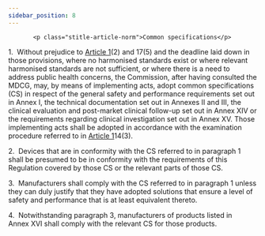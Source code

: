 ```yaml
---
sidebar_position: 8
---
```

           <p class="stitle-article-norm">Common specifications</p>
   <p class="norm">1.&nbsp;&nbsp;Without prejudice to <a href='../CHAPTER I/Article 1 - Subject matter and scope'> Article 1</a>(2) 
and 17(5) and the deadline laid down in those provisions, where no 
harmonised standards exist or where relevant harmonised standards are 
not sufficient, or where there is a need to address public health 
concerns, the Commission, after having consulted the MDCG, may, by means
 of implementing acts, adopt common specifications (CS) in respect of 
the general safety and performance requirements set out in Annex&nbsp;I,
 the technical documentation set out in Annexes&nbsp;II and III, the 
clinical evaluation and post-market clinical follow-up set out in 
Annex&nbsp;XIV or the requirements regarding clinical investigation set 
out in Annex&nbsp;XV. Those implementing acts shall be adopted in 
accordance with the examination procedure referred to in 
<a href='../CHAPTER I/Article 1 - Subject matter and scope'> Article 1</a>14(3).</p>
   <p class="norm">2.&nbsp;&nbsp;Devices that are in conformity with the
 CS referred to in paragraph&nbsp;1 shall be presumed to be in 
conformity with the requirements of this Regulation covered by those CS 
or the relevant parts of those CS.</p>
   <p class="norm">3.&nbsp;&nbsp;Manufacturers shall comply with the CS 
referred to in paragraph&nbsp;1 unless they can duly justify that they 
have adopted solutions that ensure a level of safety and performance 
that is at least equivalent thereto.</p>
   <p class="norm">4.&nbsp;&nbsp;Notwithstanding paragraph&nbsp;3, 
manufacturers of products listed in Annex&nbsp;XVI shall comply with the
 relevant CS for those products.</p>
